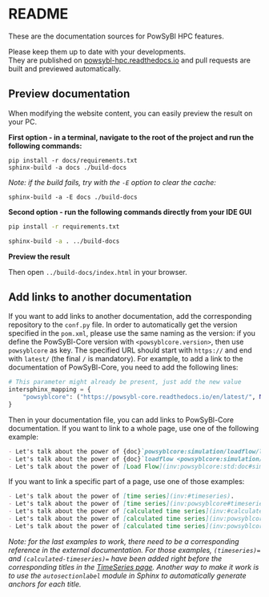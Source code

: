 # README

These are the documentation sources for PowSyBl HPC features.

Please keep them up to date with your developments.  
They are published on [powsybl-hpc.readthedocs.io](http://powsybl-hpc.readthedocs.io/) and pull requests are built and previewed automatically.

## Preview documentation

When modifying the website content, you can easily preview the result on your PC.

**First option - in a terminal, navigate to the root of the project and run the following commands:**

~~~
pip install -r docs/requirements.txt
sphinx-build -a docs ./build-docs
~~~

*Note: if the build fails, try with the `-E` option to clear the cache:*
~~~
sphinx-build -a -E docs ./build-docs
~~~

**Second option - run the following commands directly from your IDE GUI**

~~~bash
pip install -r requirements.txt
~~~

~~~bash
sphinx-build -a . ../build-docs
~~~

**Preview the result**

Then open `../build-docs/index.html` in your browser.

## Add links to another documentation

If you want to add links to another documentation, add the corresponding repository to the `conf.py` file.
In order to automatically get the version specified in the `pom.xml`, please use the same naming as the version: if you define the
PowSyBl-Core version with `<powsyblcore.version>`, then use `powsyblcore` as key. The specified URL should start with `https://` and end with `latest/` (the final `/` is mandatory).
For example, to add a link to the documentation of PowSyBl-Core, you need to add the following lines:
~~~python
# This parameter might already be present, just add the new value
intersphinx_mapping = {
    "powsyblcore": ("https://powsybl-core.readthedocs.io/en/latest/", None),
}
~~~

Then in your documentation file, you can add links to PowSyBl-Core documentation. If you want to link to a whole page,
use one of the following example:
~~~Markdown
- Let's talk about the power of {doc}`powsyblcore:simulation/loadflow/loadflow`. 
- Let's talk about the power of {doc}`loadflow <powsyblcore:simulation/loadflow/loadflow>`.
- Let's talk about the power of [Load Flow](inv:powsyblcore:std:doc#simulation/loadflow/loadflow).
~~~

If you want to link a specific part of a page, use one of those examples:
~~~Markdown
- Let's talk about the power of [time series](inv:#timeseries).
- Let's talk about the power of [time series](inv:powsyblcore#timeseries).
- Let's talk about the power of [calculated time series](inv:#calculated-timeseries).
- Let's talk about the power of [calculated time series](inv:powsyblcore:std:label:#calculated-timeseries).
- Let's talk about the power of [calculated time series](inv:powsyblcore:*:*:#calculated-timeseries).
~~~
*Note: for the last examples to work, there need to be a corresponding reference in the external documentation.
For those examples, `(timeseries)=` and `(calculated-timeseries)=` have been added right before the corresponding titles
in the [TimeSeries page](inv:powsyblcore:std:doc#data/timeseries). Another way to make it work is to use the `autosectionlabel` module in Sphinx to
automatically generate anchors for each title.*
